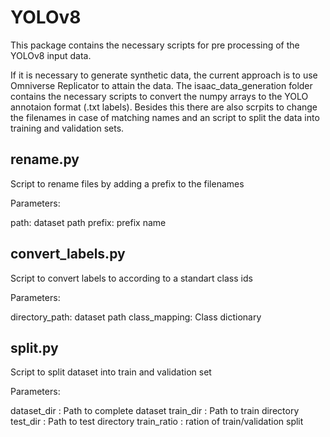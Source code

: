 # YOLOv8

This package contains the necessary scripts for pre processing of the YOLOv8 input data. 

If it is necessary to generate synthetic data, the current approach is to use Omniverse Replicator to attain the data. The isaac_data_generation folder contains the necessary scripts to convert the numpy arrays to the YOLO annotaion format (.txt labels). Besides this there are also scrpits to change the filenames in case of matching names and an script to split the data into training and validation sets.

## rename.py
Script to rename files by adding a prefix to the filenames

Parameters:

  path: dataset path
  prefix: prefix name
  
## convert_labels.py
Script to convert labels to according to a standart class ids

Parameters:

  directory_path: dataset path
  class_mapping: Class dictionary

## split.py
Script to split dataset into train and validation set

Parameters:

  dataset_dir : Path to complete dataset
  train_dir : Path to train directory
  test_dir : Path to test directory
  train_ratio : ration of train/validation split
